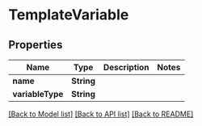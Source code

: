 # TemplateVariable

## Properties
Name | Type | Description | Notes
------------ | ------------- | ------------- | -------------
**name** | **String** |  | 
**variableType** | **String** |  | 

[[Back to Model list]](../README.md#documentation-for-models) [[Back to API list]](../README.md#documentation-for-api-endpoints) [[Back to README]](../README.md)


